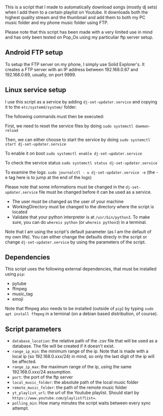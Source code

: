 This is a script that I made to automatically download songs (mostly dj sets) when I add them to a certain playlist on Youtube. It downloads both the highest quality stream and the thumbnail and add them to both my PC music folder and my phone music folder using FTP. 

Please note that this script has been made with a very limited use in mind and has only been tested on Pop_Os using my particuliar ftp server setup. 

## Android FTP setup
To setup the FTP server on my phone, I simply use Solid Explorer's. It creates a FTP server with an IP address between 192.168.0.67 and 192.168.0.69, usually, on port 9999. 


## Linux service setup
I use this script as a service by adding `dj-set-updater.service` and copying it to the `etc/systemd/system/` folder. 

The following commands must then be executed:

First, we need to reset the service files by doing
`sudo systemctl daemon-reload`

Then, we can either choose to start the service by doing
`sudo systemctl start dj-set-updater.service`

To enable it on boot
`sudo systemctl enable dj-set-updater.service`

To check the service status
`sudo systemctl status dj-set-updater.service`

To examine the logs:
`sudo journalctl - u dj-set-updater.service -e` 
(the -e tag here is to jump at the end of the logs)

Please note that some informations must be changed in the `dj-set-updater.service` file must be changed before it can be used as a service.

- The user must be changed as the user of your machine
- WorkingDirectory must be changed to the directory where the script is located
- Validate that your python interpreter is at `/usr/bin/python3`. To make sure, you can do `whereis python` (or `whereis python3`) in a terminal. 

Note that I am using the script's default parameter (as I am the default of my own life). You can either change the defaults direcly in the script or change `dj-set-updater.service` by using the parameters of the script.

## Dependencies
This script uses the following external dependencies, that must be installed using `pip`:
- pytube
- ffmpeg
- music_tag
- emoji

Note that ffmpeg also needs to be installed (outside of `pip`) by typing `sudo apt install ffmpeg` in a terminal (on a debian based distribution, of course).

## Script parameters
- `database_location`: the relative path of the .csv file that will be used as a database. The file will be created if it doesn't exist.
- `range_ip_min`: the minimum range of the ip. Note that is made with a local ip (so 192.168.0.xxx/24) in mind, so only the last digit of the ip will be affected. 
- `range_ip_max`: the maximum range of the ip, using the same 192.168.0.xxx/24 assumption.
- `port`: the port of the ftp server
- `local_music_folder`: the absolute path of the local music folder
- `remote_music_folder`: the path of the remote music folder
- `yt_playlist_url`: the url of the Youtube playlist. Should start by `https://www.youtube.com/playlist?list=`.
- `polling_min`: How many minutes the script waits between every sync attempt.
